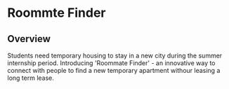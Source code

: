 # Roommte Finder

## Overview
Students need temporary housing to stay in a new city during the summer internship period. Introducing 'Roommate Finder' - an innovative way to  connect with people to find a new temporary apartment withour leasing a long term lease.
